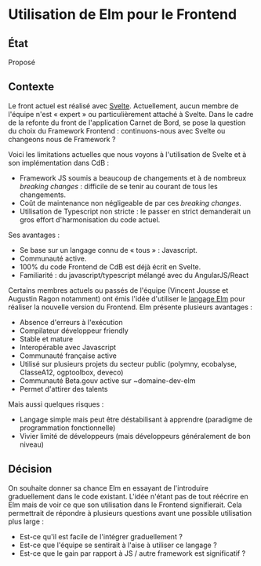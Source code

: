 # Utilisation de Elm pour le Frontend

## État

Proposé

## Contexte

Le front actuel est réalisé avec [Svelte](https://svelte.dev/). Actuellement, aucun membre de l'équipe n'est « expert » ou particulièrement attaché à Svelte. Dans le cadre de la refonte du front de l'application Carnet de Bord, se pose la question du choix du Framework Frontend : continuons-nous avec Svelte ou changeons nous de Framework ?

Voici les limitations actuelles que nous voyons à l'utilisation de Svelte et à son implémentation dans CdB :
- Framework JS soumis a beaucoup de changements et à de nombreux _breaking changes_ : difficile de se tenir au courant de tous les changements.
- Coût de maintenance non négligeable de par ces _breaking changes_.
- Utilisation de Typescript non stricte : le passer en strict demanderait un gros effort d'harmonisation du code actuel.

Ses avantages :
- Se base sur un langage connu de « tous » : Javascript.
- Communauté active.
- 100% du code Frontend de CdB est déjà écrit en Svelte.
- Familiarité : du javascript/typescript mélangé avec du AngularJS/React

Certains membres actuels ou passés de l'équipe (Vincent Jousse et Augustin Ragon notamment) ont émis l'idée d'utiliser le [langage Elm](https://www.elm-france.fr/) pour réaliser la nouvelle version du Frontend. Elm présente plusieurs avantages :

- Absence d'erreurs à l'exécution
- Compilateur développeur friendly
- Stable et mature
- Interopérable avec Javascript
- Communauté française active
- Utilisé sur plusieurs projets du secteur public (polymny, ecobalyse, ClasseA12, ogptoolbox, deveco)
- Communauté Beta.gouv active sur ~domaine-dev-elm
- Permet d'attirer des talents

Mais aussi quelques risques :
- Langage simple mais peut être déstabilisant à apprendre (paradigme de programmation fonctionnelle)
- Vivier limité de développeurs (mais développeurs généralement de bon niveau)

## Décision

On souhaite donner sa chance Elm en essayant de l'introduire graduellement dans le code existant. L'idée n'étant pas de tout réécrire en Elm mais de voir ce que son utilisation dans le Frontend signifierait. Cela permettrait de répondre à plusieurs questions avant une possible utilisation plus large :

- Est-ce qu'il est facile de l'intégrer graduellement ?
- Est-ce que l'équipe se sentirait à l'aise à utiliser ce langage ?
- Est-ce que le gain par rapport à JS / autre framework est significatif ?
